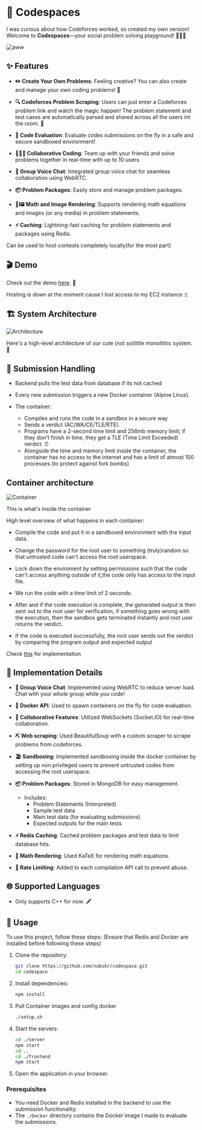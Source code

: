 # 🎉 Codespaces

I was curious about how Codeforces worked, so  created my own version! Welcome to **Codespaces**—your social problem solving playground! 🧑‍💻✨

![aww](./misc/aww.png)

## ✨ Features

- **✏️ Create Your Own Problems**: Feeling creative? You can also create and manage your own coding problems! 🎨

- **🔍 Codeforces Problem Scraping**: Users can just enter a Codeforces problem link and watch the magic happen! The problem statement and test cases are automatically parsed and shared across all the users int the room. 🌟

- **🚀 Code Evaluation**: Evaluate codes submissions on the fly in a safe and secure sandboxed environment!

- **👩👨‍💻 Collaborative Coding**: Team up with your friends and solve problems together in real-time with up to 10 users. 

- **🎤 Group Voice Chat**: Integrated group voice chat for seamless collaboration using WebRTC. 

- **📦 Problem Packages**: Easily store and manage problem packages.

- **🧮🖼️ Math and Image Rendering**: Supports rendering math equations and images (or any media) in problem statements.

- **⚡ Caching**: Lightning-fast caching for problem statements and packages using Redis.

Can be used to host contests completely locally(for the most part)

## 🎬 Demo

Check out the demo [here](https://youtu.be/FdmE1Rnjy0o). 🍿

Hosting is down at the moment cause I lost access to my EC2 instance :(

## 🏗️ System Architecture

![Architecture](./misc/architecture.png)

Here's a high-level architecture of our cute (not so)little monolithic system. 🥰

## 📝 Submission Handling

- Backend pulls the test data from database if its not cached

- Every new submission triggers a new Docker container (Alpine Linux).

- The container:
   - Compiles and runs the code in a sandbox in a secure way
   - Sends a verdict (AC/WA/CE/TLE/RTE).
   - Programs have a 2-second time limit and 256mb memory limit; if they don't finish in time, they get a TLE (Time Limit Exceeded) verdict. ⏰
   - Alongside the time and memory limit inside the container, the container has no access to the internet and has a limit of atmost 100 processes (to protect against fork bombs)

## Container architecture

![Container](./misc/container.jpg)

This is what's inside the container 

High level overview of what happens in each container:

- Compile the code and put it in a sandboxed environment with the input data.

- Change the password for the root user to something (truly)random so that untrusted code can't access the root userspace.

- Lock down the enviroment by setting permissions such that the code can't access anything outside of it,the code only has access to the input file.

- We run the code with a time limit of 2 seconds.

- After and if the code execution is complete, the generated output is then sent out to the root user for verification, if something goes wrong with the execution, then the sandbox gets terminated instantly and root user returns the verdict.

- If the code is executed successfully, the root user sends out the verdict by comparing the program output and expected output

Check [this](./Docker/doshit.sh) for implementation

## 🔧 Implementation Details

- **🎤 Group Voice Chat**: Implemented using WebRTC to reduce server load. Chat with your whole group while you code!

- **🐳 Docker API**: Used to spawn containers on the fly for code evaluation.

- **🤝 Collaborative Features**: Utilized WebSockets (Socket.IO) for real-time collaboration.

- **⛏ Web scraping**: Used BeautifulSoup with a custom scraper to scrape problems from codeforces.

- **🏖️ Sandboxing**: Implemented sandboxing inside the docker container by setting up non privileged users to prevent untrusted codes from accessing the root userspace.

- **📦 Problem Packages**: Stored in MongoDB for easy management.
  - Includes:
    - Problem Statements (Interpreted)
    - Sample test data
    - Main test data (for evaluating submissions)
    - Expected outputs for the main tests

- **⚡ Redis Caching**: Cached problem packages and test data to limit database hits.

- **🧮 Math Rendering**: Used KaTeX for rendering math equations.

- **🚫 Rate Limiting**: Added to each compilation API call to prevent abuse.

## 🌐 Supported Languages

- Only supports C++ for now. 🖋️

## 🚀 Usage

To use this project, follow these steps:
(Ensure that Redis and Docker are installed before following these steps)

1. Clone the repository:
   ```sh
   git clone https://github.com/nubskr/codespace.git
   cd codespace
   ```
2. Install dependencies:
   ```sh
   npm install
   ```
3. Pull Container images and config docker
   ```sh
   ./setup.sh
   ```
3. Start the servers:
   ```sh
   cd ./server
   npm start
   cd ..
   cd ./frontend
   npm start
   ```
4. Open the application in your browser.

### Prerequisites

- You need Docker and Redis installed in the backend to use the submission functionality.
- The `./Docker` directory contains the Docker image I made to evaluate the submissions.

